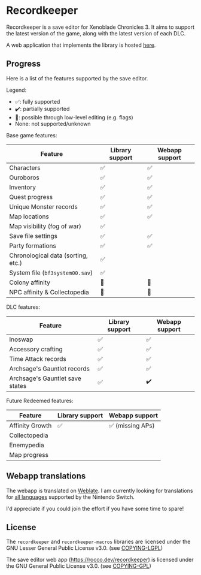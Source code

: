 # Recordkeeper
Recordkeeper is a save editor for Xenoblade Chronicles 3. It aims to support
the latest version of the game, along with the latest version of each DLC.

A web application that implements the library is hosted [here](https://rocco.dev/recordkeeper).

## Progress

Here is a list of the features supported by the save editor.

Legend:

* :white_check_mark:: fully supported
* :heavy_check_mark:: partially supported
* :wrench:: possible through low-level editing (e.g. flags)
* None: not supported/unknown

Base game features:

| Feature | Library support | Webapp support |
| ------- | --------------- | -------------- |
| Characters | :white_check_mark: | :white_check_mark: |
| Ouroboros | :white_check_mark: | :white_check_mark: |
| Inventory | :white_check_mark: | :white_check_mark: |
| Quest progress | :white_check_mark: | :white_check_mark: |
| Unique Monster records | :white_check_mark: | :white_check_mark: |
| Map locations | :white_check_mark: | :white_check_mark: |
| Map visibility (fog of war) | :white_check_mark: | |
| Save file settings | :white_check_mark: | :white_check_mark: |
| Party formations | :white_check_mark: | :white_check_mark: |
| Chronological data (sorting, etc.) | :white_check_mark: | |
| System file (`bf3system00.sav`) | :white_check_mark: | |
| Colony affinity | :wrench: | :wrench: |
| NPC affinity & Collectopedia | :wrench: | :wrench: |

DLC features:

| Feature | Library support | Webapp support |
| ------- | --------------- | -------------- |
| Inoswap | :white_check_mark: | :white_check_mark: |
| Accessory crafting | :white_check_mark: | :white_check_mark: |
| Time Attack records | :white_check_mark: | :white_check_mark: |
| Archsage's Gauntlet records | :white_check_mark: | :white_check_mark: |
| Archsage's Gauntlet save states | :white_check_mark: | :heavy_check_mark: |

Future Redeemed features:

| Feature | Library support | Webapp support |
| ------- | --------------- | -------------- |
| Affinity Growth | :white_check_mark: | :white_check_mark: (missing APs) |
| Collectopedia | | |
| Enemypedia | | |
| Map progress | | |

## Webapp translations

The webapp is translated on [Weblate](). I am currently looking for translations for [all
languages](https://switchbrew.org/wiki/Settings_services#Language) supported by the Nintendo Switch. 

I'd appreciate if you could join the effort if you have some time to spare!

## License

The `recordkeeper` and `recordkeeper-macros` libraries are licensed under the
GNU Lesser General Public License v3.0. (see [COPYING-LGPL](COPYING-LGPL))

The save editor web app (https://rocco.dev/recordkeeper) is licensed under the
GNU General Public License v3.0. (see [COPYING-GPL](COPYING-GPL))
